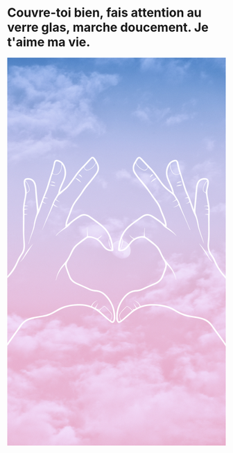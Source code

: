 # Couvre-toi bien, fais attention au verre glas, marche doucement. Je t'aime ma vie.


![image](https://github.com/AbdelTheGoat/PHOTO/blob/main/Design%20sans%20titre.png?raw=true)
